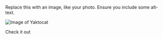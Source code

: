 Replace this with an image, like your photo. Ensure you include some alt-text.

![Image of Yaktocat](https://octodex.github.com/images/yaktocat.png)

Check it out
